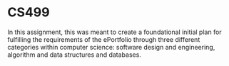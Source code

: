 # CS499
In this assignment, this was meant to create a foundational initial plan for fulfilling the requirements of the ePortfolio through three different categories within computer science: software design and engineering, algorithm and data structures and databases. 
